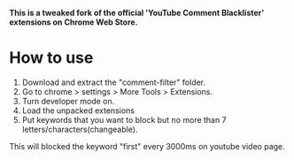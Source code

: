 **This is a tweaked fork of the official 'YouTube Comment Blacklister' extensions on Chrome Web Store.**

How to use
==========

1. Download and extract the "comment-filter" folder.
2. Go to chrome > settings > More Tools > Extensions.
3. Turn developer mode on.
4. Load the unpacked extensions
5. Put keywords that you want to block but no more than 7 letters/characters(changeable).

This will blocked the keyword "first" every 3000ms on youtube video page.